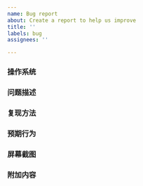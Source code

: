```yaml
---
name: Bug report
about: Create a report to help us improve
title: ''
labels: bug
assignees: ''

---
```


<!-- 欢迎！在提交 issue 前，请确保您阅读了此网页 https://github.com/Keldos-Li/typora-latex-theme/blob/main/CONTRIBUTING.md -->
<!-- 本项目的工作语言是中文和英文；如果您愿意，可以把以下必要的内容替换为英文，这同样是被我们接受的 -->
<!-- 您现在看到的这种代码块中的内容是注释，不会显示在 issue 中 -->
<!-- 请把以下的注释块替换为您遇到的实际情况 -->

### 操作系统
<!-- 请写出您当前使用 Typora 的操作系统 -->

### 问题描述
<!-- 请写出对您遇到的问题的清晰描述 -->

### 复现方法
<!-- 
请写出如何复现您遇到的问题；比如，您可以写出复现步骤：  
1. 前往某处
2. 输入某文字
3. 将页面滚动到某处
4. 即可看到问题
-->

### 预期行为
<!-- 请写出您认为正常的行为是什么 -->

### 屏幕截图
<!-- 如果有必要，请粘贴与问题相关的屏幕截图 -->

### 附加内容
<!-- 如果有必要，请写出任何附加内容 -->
